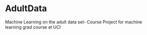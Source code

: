 # AdultData
Machine Learning on the adult data set- Course Project for machine learning grad course at UCI

